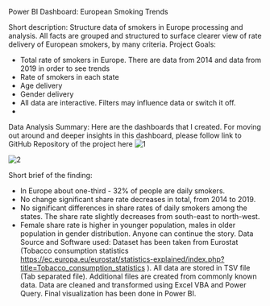 Power BI Dashboard: European Smoking Trends

Short description: Structure data of smokers in Europe processing and analysis. All facts are grouped and structured to surface clearer view of rate delivery of European smokers, by many criteria. 
Project Goals: 
-	Total rate of smokers in Europe. There are data from 2014 and data from 2019 in order to see trends
-	Rate of smokers in each state
-	Age delivery
-	Gender delivery
-	All data are interactive. Filters may influence data or switch it off. 
-	
Data Analysis Summary:
Here are the dashboards that I created. For moving out around and deeper insights in this dashboard, please follow link to GitHub Repository of the project here
 ![1](https://github.com/SashaNTC/EuropeanSmokingTrends/assets/68121233/8f0ebcb6-6fc3-47d5-a8f0-2c42985a1d8d)

 ![2](https://github.com/SashaNTC/EuropeanSmokingTrends/assets/68121233/2a2efaf4-68db-4c72-b80d-6b2b7baf6556)

Short brief of the finding:
-	In Europe about one-third - 32% of people are daily smokers. 
-	No change significant share rate decreases in total, from 2014 to 2019.
-	No significant differences in share rates of daily smokers among the states. The share rate slightly decreases from south-east to north-west.
-	Female share rate is higher in younger population, males in older population in gender distribution. 
Anyone can continue the story. 
Data Source and Software used:
Dataset has been taken from Eurostat (Tobacco consumption statistics https://ec.europa.eu/eurostat/statistics-explained/index.php?title=Tobacco_consumption_statistics
). All data are stored in TSV file (Tab separated file). Additional files are created from commonly known data. 
Data are cleaned and transformed using Excel VBA and Power Query. Final visualization has been done in Power BI.
